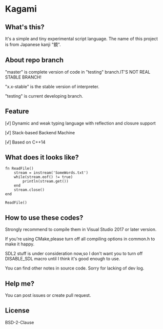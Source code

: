 # Kagami

## What's this?
It's a simple and tiny experimental script language. The name of this project is from Japanese kanji "鏡".

## About repo branch
"master" is complete version of code in "testing" branch.IT'S NOT REAL STABLE BRANCH!

"x.x-stable" is the stable version of interpreter.

"testing" is current developing branch.

## Feature
[√] Dynamic and weak typing language with reflection and closure support

[√] Stack-based Backend Machine

[√] Based on C++14

## What does it looks like?
```
fn ReadFile()
    stream = instream('SomeWords.txt')
    while(stream.eof() != true)
        println(stream.get())
    end
    stream.close()
end

ReadFile()
```

## How to use these codes?
Strongly recommend to compile them in Visual Studio 2017 or later version.

If you're using CMake,please turn off all compiling options in common.h to make it happy.

SDL2 stuff is under consideration now,so I don't want you to turn off DISABLE_SDL macro until I think it's good enough to use.

You can find other notes in source code. Sorry for lacking of dev log.

## Help me?
You can post issues or create pull request.

## License
BSD-2-Clause
